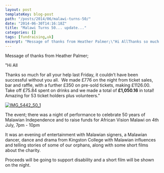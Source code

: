 ```yaml
---
layout: post
templateKey: blog-post
path: "/posts/2014/06/malawi-turns-50/"
date: "2014-06-30T14:16:18Z"
title: "Malawi Turns 50... update..."
categories: []
tags: [fundraising,uk]
excerpt: "Message of thanks from Heather Palmer;\"Hi AllThanks so much for all your help last Friday, it coul..."
---
```


Message of thanks from Heather Palmer;

"Hi All

Thanks so much for all your help last Friday, it couldn’t have been successful without you all.  We made £776 on the night from ticket sales, bar and raffle, with a further £350 on pre-sold tickets, making £1126.00.  Take off £75.84 spent on drinks and we made a total of **£1,050.16** in total!  Amazing for 53 ticket holders plus volunteers."

[![IMG_5442_50_1](http://www.africanvision.org.uk/africa-vision-news/wp-content/uploads/2014/06/IMG_5442_50_1-300x225.jpg)](http://www.africanvision.org.uk/africa-vision-news/wp-content/uploads/2014/06/IMG_5442_50_1.jpg)

The event; there was a night of performance to celebrate 50 years of Malawian Independence and to raise funds for African Vision Malawi on 4th July, 7pm - 10pm

It was an evening of entertainment with Malawian signers, a Malawian dancer, dance and drama from Kingston College with Malawian influences and telling stories of some of our orphans, along with some short films about the charity.

Proceeds will be going to support disability and a short film will be shown on the night.